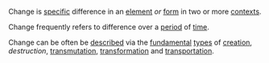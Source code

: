 Change is [specific](https://github.com/gcassel/Modular-Organization-Terminology/blob/master/terms/specific.md) difference in an [element](https://github.com/gcassel/Modular-Organization-Terminology/blob/master/terms/element.md) *or* [form](https://github.com/gcassel/Modular-Organization-Terminology/blob/master/terms/form.md) in two or more [contexts](https://github.com/gcassel/Modular-Organization-Terminology/blob/master/terms/context.md).  

Change frequently refers to difference over a [period](https://github.com/gcassel/Modular-Organization-Terminology/blob/master/terms/period.md) of [time](https://github.com/gcassel/Modular-Organization-Terminology/blob/master/terms/time.md).

Change can be often be [described](https://github.com/gcassel/Modular-Organization-Terminology/blob/master/terms/description.md) via the [fundamental](https://github.com/gcassel/Modular-Organization-Terminology/blob/master/terms/fundamental.md) [types](https://github.com/gcassel/Modular-Organization-Terminology/blob/master/terms/type.md) of [creation](https://github.com/gcassel/Modular-Organization-Terminology/blob/master/terms/action.md), *destruction*, [transmutation](https://github.com/gcassel/Modular-Organization-Terminology/blob/master/terms/transmute.md), [transformation](https://github.com/gcassel/Modular-Organization-Terminology/blob/master/terms/transform.md) and [transportation](https://github.com/gcassel/Modular-Organization-Terminology/blob/master/terms/transport.md).


